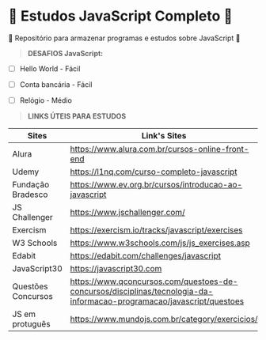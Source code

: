 # 💛 Estudos JavaScript Completo 💛
🥇 Repositório para armazenar programas e estudos sobre JavaScript 🥇

>**DESAFIOS JavaScript:**

- [ ] Hello World - Fácil
- [ ] Conta bancária - Fácil
- [ ] Relógio - Médio


>**LINKS ÚTEIS PARA ESTUDOS**

Sites  | Link's Sites
---------- | ----------
Alura | https://www.alura.com.br/cursos-online-front-end
Udemy | https://l1nq.com/curso-completo-javascript
Fundação Bradesco | https://www.ev.org.br/cursos/introducao-ao-javascript
JS Challenger | https://www.jschallenger.com/
Exercism | https://exercism.io/tracks/javascript/exercises
W3 Schools | https://www.w3schools.com/js/js_exercises.asp
Edabit | https://edabit.com/challenges/javascript 
JavaScript30 | https://javascript30.com
Questões Concursos | https://www.qconcursos.com/questoes-de-concursos/disciplinas/tecnologia-da-informacao-programacao/javascript/questoes
JS em protuguês | https://www.mundojs.com.br/category/exercicios/

